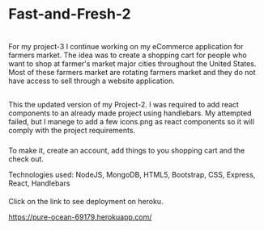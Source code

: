 # Fast-and-Fresh-2

#
For my project-3 I continue working on my eCommerce application for farmers market. The idea was to create a shopping cart for people who want to shop at farmer's market major cities throughout the United States. Most of these farmers market are rotating farmers market and they do not have access to sell through a website application.
##
This the updated version of my Project-2. I was required to add react components to an already made project using handlebars. My attempted failed, but I manege to add a few icons.png as react components so it will comply with the project requirements.

###
To make it, create an account, add things to you shopping cart and the check out. 

Technologies used:
NodeJS, MongoDB, HTML5, Bootstrap, CSS, Express, React, Handlebars

####
Click on the link to see deployment on heroku.

https://pure-ocean-69179.herokuapp.com/

